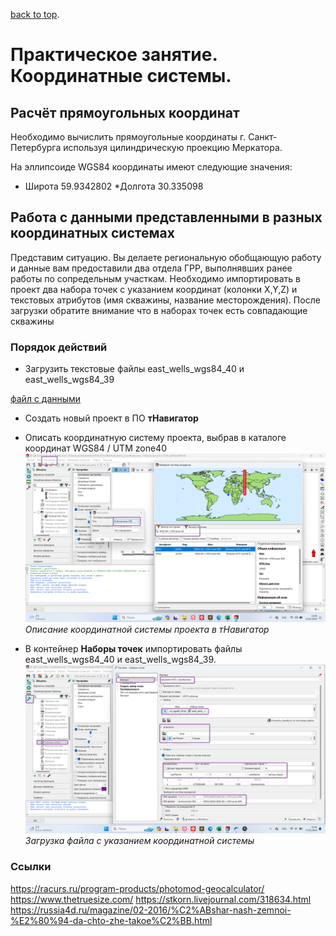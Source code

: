 [back to top](https://ekimenkoav.github.io/aboutmyself).

#  Практическое занятие. Координатные системы.
## Расчёт прямоугольных координат
Необходимо вычислить прямоугольные координаты г. Санкт-Петербурга
используя цилиндрическую проекцию Меркатора.

На эллипсоиде WGS84 координаты имеют следующие значения:
* Широта 59.9342802
*Долгота 30.335098



## Работа с данными представленными в разных координатных системах
Представим ситуацию. Вы делаете региональную обобщающую работу и данные вам предоставили два отдела ГРР, выполнявших ранее работы по сопредельным участкам. Необходимо импортировать в проект два набора точек с указанием координат
(колонки X,Y,Z) и текстовых атрибутов (имя скважины, название месторождения).
После загрузки обратите внимание что в наборах точек есть совпадающие
скважины
### Порядок действий
* Загрузить текстовые файлы east_wells_wgs84_40 и east_wells_wgs84_39 

[файл с данными](https://ekimenkoav.github.io/aboutmyself/download/wells_coordinates.zip)

* Создать новый проект в ПО **тНавигатор**
* Описать координатную систему проекта, выбрав в каталоге координат WGS84 / UTM zone40 
![описание координатной системы проекта в тНавигатор](img\cs1.png)
*Описание координатной системы проекта в тНавигатор*

* В контейнер **Наборы точек** импортировать файлы east_wells_wgs84_40 и east_wells_wgs84_39.
![загрузка точек с указанием кооринатной системы файла](img\cs2.png)
*Загрузка файла с указанием координатной системы*

### Ссылки
https://racurs.ru/program-products/photomod-geocalculator/
https://www.thetruesize.com/
https://stkorn.livejournal.com/318634.html
https://russia4d.ru/magazine/02-2016/%C2%ABshar-nash-zemnoi-%E2%80%94-da-chto-zhe-takoe%C2%BB.html
